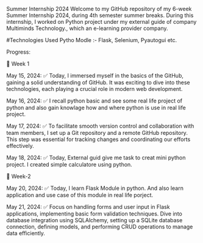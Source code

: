 Summer Internship 2024
Welcome to my GitHub repository of my 6-week Summer Internship 2024, during 4th semester summer breaks. During this internship, I worked on Python project under my external guide of company Multiminds Technology., which an e-learning provider company.

#Technologies Used
Pytho Modle :- Flask, Selenium, Pyautogui etc.

Progress:

📅 Week 1

May 15, 2024:
✅ Today, I immersed myself in the basics of the GitHub, gaining a solid understanding of GitHub. It was exciting to dive into these technologies, each playing a crucial role in modern web development. 

May 16, 2024:
✅ I recall python basic and see some real life project of python and also gain knowlage how and where python is use in real life project. 

May 17, 2024:
✅ To facilitate smooth version control and collaboration with team members, I set up a Git repository and a remote GitHub repository. This step was essential for tracking changes and coordinating our efforts effectively. 

May 18, 2024:
✅ Today, External guid give me task to creat mini python project. I created simple calculatore using python.

📅 Week-2 

May 20, 2024:
✅ Today, I learn Flask Module in python. And also learn application and use case of this module in real life porject.

May 21, 2024:
✅ Focus on handling forms and user input in Flask applications, implementing basic form validation techniques. Dive into database integration using SQLAlchemy, setting up a SQLite database connection, defining models, and performing CRUD operations to manage data efficiently.
